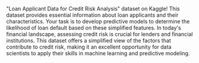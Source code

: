 "Loan Applicant Data for Credit Risk Analysis" dataset on Kaggle! 
This dataset provides essential information about loan applicants and their characteristics.
Your task is to develop predictive models to determine the likelihood of loan default based on these simplified features.
In today's financial landscape, assessing credit risk is crucial for lenders and financial institutions.
This dataset offers a simplified view of the factors that contribute to credit risk, making it an excellent opportunity for data scientists to apply their skills in machine learning and predictive modeling.
